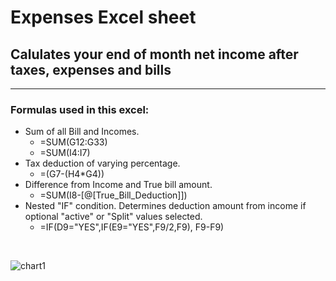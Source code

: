 

# Expenses Excel sheet

## Calulates your end of month net income after taxes, expenses and bills
-----

### Formulas used in this excel:

- Sum of all Bill and Incomes.
    - =SUM(G12:G33)
    - =SUM(I4:I7)
- Tax deduction of varying percentage.
    - =(G7-(H4*G4))
- Difference from Income and True bill amount.
    - =SUM(I8-[@[True_Bill_Deduction]])
- Nested "IF" condition. Determines deduction amount from income if optional "active" or "Split" values selected.
    - =IF(D9="YES",IF(E9="YES",F9/2,F9), F9-F9)

<br>


![chart1](https://user-images.githubusercontent.com/52839097/217931305-b975393b-6bf5-4f1f-bb96-095db8abc7aa.PNG)
